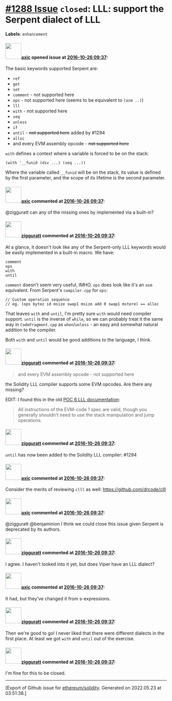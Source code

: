 # [\#1288 Issue](https://github.com/ethereum/solidity/issues/1288) `closed`: LLL: support the Serpent dialect of LLL
**Labels**: `enhancement`


#### <img src="https://avatars.githubusercontent.com/u/20340?v=4" width="50">[axic](https://github.com/axic) opened issue at [2016-10-26 09:37](https://github.com/ethereum/solidity/issues/1288):

The basic keywords supported Serpent are:
- `ref`
- `get`
- `set`
- `comment` - not supported here
- `ops` - not supported here (seems to be equivalent to `(asm ..)`)
- `lll`
- `with` - not supported here
- `seq`
- `unless` 
- `if`
- `until` - ~~not supported here~~ added by #1294
- `alloc`
- and every EVM assembly opcode - ~~not supported here~~

`with` defines a context where a variable is forced to be on the stack:

```
(with '__funid (div ...) (seq ...))
```

Where the variable called `__funid` will be on the stack, its value is defined by the first parameter, and the scope of its lifetime is the second parameter.


#### <img src="https://avatars.githubusercontent.com/u/20340?v=4" width="50">[axic](https://github.com/axic) commented at [2016-10-26 09:37](https://github.com/ethereum/solidity/issues/1288#issuecomment-256302935):

@zigguratt can any of the missing ones by implemented via a built-in?

#### <img src="https://avatars.githubusercontent.com/u/102482?v=4" width="50">[zigguratt](https://github.com/zigguratt) commented at [2016-10-26 09:37](https://github.com/ethereum/solidity/issues/1288#issuecomment-256329439):

At a glance, it doesn't look like any of the Serpent-only LLL keywords would be easily implemented in a built-in macro. We have:

```
comment
ops
with
until
```

`comment` doesn't seem very useful, IMHO. `ops` does look like it's an `asm` equivalent. From Serpent's `compiler.cpp` for `ops`:

```
// Custom operation sequence
// eg. (ops bytez id msize swap1 msize add 0 swap1 mstore) == alloc
```

That leaves `with` and `until`, I'm pretty sure `with` would need compiler support. `until` is the inverse of `while`, so we can probably treat it the same way in `CodeFragment.cpp` as `when`/`unless` - an easy and somewhat natural addition to the compiler.

Both `with` and `until` would be good additions to the language, I think.

#### <img src="https://avatars.githubusercontent.com/u/102482?v=4" width="50">[zigguratt](https://github.com/zigguratt) commented at [2016-10-26 09:37](https://github.com/ethereum/solidity/issues/1288#issuecomment-256334726):

> and every EVM assembly opcode - not supported here

the Solidity LLL compiler supports some EVM opcodes. Are there any missing?

EDIT: I found this in the old [POC 6 LLL documentation](https://github.com/ethereum/cpp-ethereum/wiki/LLL-PoC-6/04fae9e627ac84d771faddcf60098ad09230ab58#basic-syntax):

> All instructions of the EVM-code 1 spec are valid, though you generally shouldn't need to use the stack manipulation and jump operations.

#### <img src="https://avatars.githubusercontent.com/u/102482?v=4" width="50">[zigguratt](https://github.com/zigguratt) commented at [2016-10-26 09:37](https://github.com/ethereum/solidity/issues/1288#issuecomment-256360682):

`until` has now been added to the Solidity LLL compiler: #1294

#### <img src="https://avatars.githubusercontent.com/u/20340?v=4" width="50">[axic](https://github.com/axic) commented at [2016-10-26 09:37](https://github.com/ethereum/solidity/issues/1288#issuecomment-259511711):

Consider the merits of reviewing `clll` as well: https://github.com/drcode/clll

#### <img src="https://avatars.githubusercontent.com/u/20340?v=4" width="50">[axic](https://github.com/axic) commented at [2016-10-26 09:37](https://github.com/ethereum/solidity/issues/1288#issuecomment-340225730):

@zigguratt @benjaminion I think we could close this issue given Serpent is deprecated by its authors.

#### <img src="https://avatars.githubusercontent.com/u/102482?v=4" width="50">[zigguratt](https://github.com/zigguratt) commented at [2016-10-26 09:37](https://github.com/ethereum/solidity/issues/1288#issuecomment-340227081):

I agree. I haven't looked into it yet, but does Viper have an LLL dialect?

#### <img src="https://avatars.githubusercontent.com/u/20340?v=4" width="50">[axic](https://github.com/axic) commented at [2016-10-26 09:37](https://github.com/ethereum/solidity/issues/1288#issuecomment-340227323):

It had, but they've changed it from s-expressions.

#### <img src="https://avatars.githubusercontent.com/u/102482?v=4" width="50">[zigguratt](https://github.com/zigguratt) commented at [2016-10-26 09:37](https://github.com/ethereum/solidity/issues/1288#issuecomment-340227456):

Then we're good to go! I never liked that there were different dialects in the first place. At least we got `with` and `until` out of the exercise.

#### <img src="https://avatars.githubusercontent.com/u/102482?v=4" width="50">[zigguratt](https://github.com/zigguratt) commented at [2016-10-26 09:37](https://github.com/ethereum/solidity/issues/1288#issuecomment-443421349):

I'm fine for this to be closed.


-------------------------------------------------------------------------------



[Export of Github issue for [ethereum/solidity](https://github.com/ethereum/solidity). Generated on 2022.05.23 at 03:51:38.]
